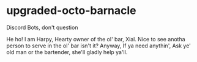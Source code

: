 # upgraded-octo-barnacle
Discord Bots, don't question

He ho! I am Harpy, Hearty owner of the ol' bar, Xial. Nice to see anotha person to serve in the ol' bar isn't it? Anyway, If ya need anythin', Ask ye' old man or the bartender, she'll gladly help ya'll.
